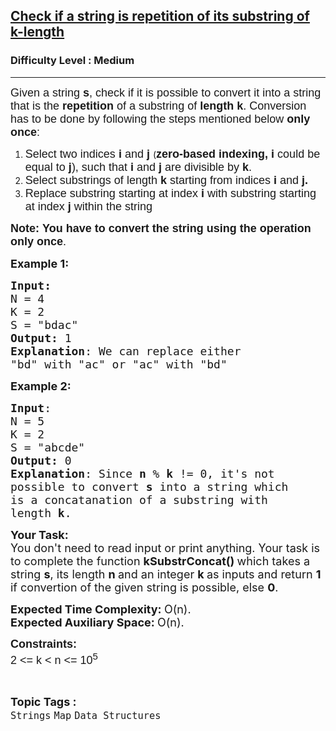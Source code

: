 <h2><a href="https://www.geeksforgeeks.org/problems/check-if-a-string-is-repetition-of-its-substring-of-k-length3302/1">Check if a string is repetition of its substring of k-length</a></h2><h3>Difficulty Level : Medium</h3><hr><div class="problems_problem_content__Xm_eO"><p><span style="font-family: arial, helvetica, sans-serif;"><span style="font-size: 18px;">Given a string <strong>s</strong>, check if it is possible to convert it into a string that is the <strong>repetition </strong>of a substring of <strong>length k</strong>. Conversion has to be done by following the steps mentioned below <strong>only once</strong>:</span></span></p>
<ol>
<li><span style="font-family: arial, helvetica, sans-serif;"><span style="font-size: 18px;">Select two indices&nbsp;<strong>i&nbsp;</strong>and&nbsp;<strong>j&nbsp;</strong></span></span>(<strong style="font-family: arial, helvetica, sans-serif; font-size: 18px;">zero-based indexing, i </strong><span style="font-family: arial, helvetica, sans-serif; font-size: 18px;">could be equal to </span><strong style="font-family: arial, helvetica, sans-serif; font-size: 18px;">j</strong><span style="font-family: arial, helvetica, sans-serif; font-size: 18px;">), such that <strong>i</strong> and <strong>j </strong>are divisible by <strong>k</strong>.</span></li>
<li><span style="font-family: arial, helvetica, sans-serif; font-size: 18px;">Select substrings of length <strong>k</strong> starting from indices <strong>i</strong> and <strong>j.</strong></span></li>
<li><span style="font-family: arial, helvetica, sans-serif; font-size: 18px;">Replace substring starting at index <strong>i</strong> with substring starting at index <strong>j </strong>within the string</span></li>
</ol>
<p><strong><span style="font-family: arial, helvetica, sans-serif; font-size: 18px;">Note:&nbsp;</span></strong><span style="font-family: arial, helvetica, sans-serif; font-size: 18px;"><strong>You have to convert the string using the operation only once</strong>.</span></p>
<p><span style="font-size: 18px;"><strong>Example 1:</strong></span></p>
<pre><span style="font-size: 18px;"><strong>Input:</strong>
N = 4<br>K = 2<br>S = "bdac"
<strong>Output:</strong> 1
<strong>Explanation</strong>: We can replace either
"bd" with "ac" or "ac" with "bd"
</span></pre>
<p><span style="font-size: 18px;"><strong>Example 2:</strong></span></p>
<pre><span style="font-size: 18px;"><strong>Input</strong>: 
N = 5<br>K = 2<br>S = "abcde"
<strong>Output:</strong> 0
<strong>Explanation</strong>: Since <strong>n</strong> % <strong>k</strong> != 0, it's not 
possible to convert <strong>s</strong> into a string which
is a concatanation of a substring with 
length <strong>k</strong>.</span>
</pre>
<p><span style="font-size: 18px;"><strong>Your Task:</strong><br>You don't need to read input or print anything. Your task is to complete the function&nbsp;<strong>kSubstrConcat()&nbsp;</strong>which takes a string <strong>s</strong>, its length <strong>n </strong>and an integer <strong>k </strong>as inputs and return <strong>1</strong> if convertion of the given string is possible, else <strong>0</strong>.</span></p>
<p><span style="font-size: 18px;"><strong>Expected Time Complexity:&nbsp;</strong>O(n).<br><strong>Expected Auxiliary Space:&nbsp;</strong>O(n).</span></p>
<p><span style="font-size: 18px;"><span style="font-family: arial,helvetica,sans-serif;"><strong>Constraints:</strong></span></span><br><span style="font-size: 18px;"><span style="font-family: arial,helvetica,sans-serif;">2 &lt;= k &lt; n &lt;= 10<sup>5</sup></span></span></p></div><br><p><span style=font-size:18px><strong>Topic Tags : </strong><br><code>Strings</code>&nbsp;<code>Map</code>&nbsp;<code>Data Structures</code>&nbsp;
